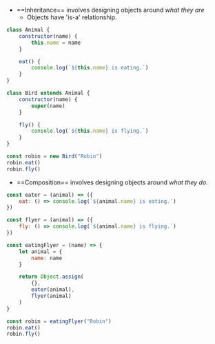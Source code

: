 - ==Inheritance== involves designing objects around *what they are* 
    - Objects have 'is-a' relationship.

```js
class Animal {
    constructor(name) {
        this.name = name
    }

    eat() {
        console.log(`${this.name} is eating.`)
    }
}

class Bird extends Animal {
    constructor(name) {
        super(name)
    }

    fly() {
        console.log(`${this.name} is flying.`)
    }
}

const robin = new Bird("Robin")
robin.eat()
robin.fly()
```

- ==Composition== involves designing objects around *what they do*.

```js
const eater = (animal) => ({
    eat: () => console.log(`${animal.name} is eating.`)
})

const flyer = (animal) => ({
    fly: () => console.log(`${animal.name} is flying.`)
})

const eatingFlyer = (name) => {
    let animal = {
        name: name
    }

    return Object.assign(
        {},
        eater(animal),
        flyer(animal)
    )
}

const robin = eatingFlyer("Robin")
robin.eat()
robin.fly()
```